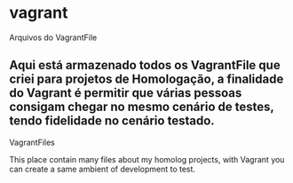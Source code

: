 # vagrant
Arquivos do VagrantFile

Aqui está armazenado todos os VagrantFile que criei para projetos de Homologação,
a finalidade do Vagrant é permitir que várias pessoas consigam chegar no mesmo cenário de testes,
tendo fidelidade no cenário testado.
-----------------------------------

VagrantFiles

This place contain many files about my homolog projects,
with Vagrant you can create a same ambient of development to test.
